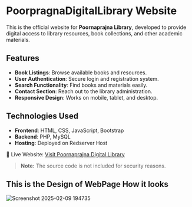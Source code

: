 # PoorpragnaDigitalLibrary Website

This is the official website for **Poornaprajna Library**, developed to provide digital access to library resources, book collections, and other academic materials.

## Features
- **Book Listings**: Browse available books and resources.
- **User Authentication**: Secure login and registration system.
- **Search Functionality**: Find books and materials easily.
- **Contact Section**: Reach out to the library administration.
- **Responsive Design**: Works on mobile, tablet, and desktop.

## Technologies Used
- **Frontend**: HTML, CSS, JavaScript, Bootstrap
- **Backend**: PHP, MySQL
- **Hosting**: Deployed on Redserver Host

🚀 Live Website: [Visit Poornaprajna Digital Library](https://www.poornaprajnalibrary.com)

> **Note:** The source code is not included for security reasons.

## This is the Design of WebPage How it looks
![Screenshot 2025-02-09 194735](https://github.com/user-attachments/assets/e2765a5b-3f21-4312-b76a-e953f1820b83)

